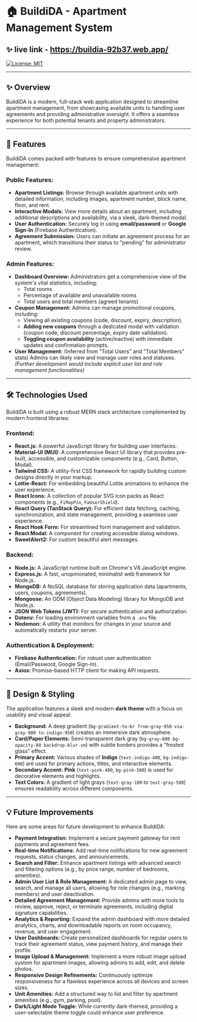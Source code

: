 # 🏠 BuildiDA - Apartment Management System

## ✨ live link - https://buildia-92b37.web.app/

[![License: MIT](https://img.shields.io/badge/License-MIT-yellow.svg)](https://opensource.org/licenses/MIT)

---

## ✨ Overview

BuildiDA is a modern, full-stack web application designed to streamline apartment management, from showcasing available units to handling user agreements and providing administrative oversight. It offers a seamless experience for both potential tenants and property administrators.

---

## 🚀 Features

BuildiDA comes packed with features to ensure comprehensive apartment management:

### Public Features:

- **Apartment Listings:** Browse through available apartment units with detailed information, including images, apartment number, block name, floor, and rent.
- **Interactive Modals:** View more details about an apartment, including additional descriptions and availability, via a sleek, dark-themed modal.
- **User Authentication:** Securely log in using **email/password** or **Google Sign-In** (Firebase Authentication).
- **Agreement Submission:** Users can initiate an agreement process for an apartment, which transitions their status to "pending" for administrator review.

### Admin Features:

- **Dashboard Overview:** Administrators get a comprehensive view of the system's vital statistics, including:
  - Total rooms
  - Percentage of available and unavailable rooms
  - Total users and total members (agreed tenants)
- **Coupon Management:** Admins can manage promotional coupons, including:
  - Viewing all existing coupons (code, discount, expiry, description).
  - **Adding new coupons** through a dedicated modal with validation (coupon code, discount percentage, expiry date validation).
  - **Toggling coupon availability** (active/inactive) with immediate updates and confirmation prompts.
- **User Management:** (Inferred from "Total Users" and "Total Members" stats) Admins can likely view and manage user roles and statuses. _(Further development would include explicit user list and role management functionalities)_

---

## 🛠 Technologies Used

BuildiDA is built using a robust MERN stack architecture complemented by modern frontend libraries:

### Frontend:

- **React.js:** A powerful JavaScript library for building user interfaces.
- **Material-UI (MUI):** A comprehensive React UI library that provides pre-built, accessible, and customizable components (e.g., Card, Button, Modal).
- **Tailwind CSS:** A utility-first CSS framework for rapidly building custom designs directly in your markup.
- **Lottie-React:** For embedding beautiful Lottie animations to enhance the user experience.
- **React Icons:** A collection of popular SVG icon packs as React components (e.g., `FiMapPin`, `FaUserShield`).
- **React Query (TanStack Query):** For efficient data fetching, caching, synchronization, and state management, providing a seamless user experience.
- **React Hook Form:** For streamlined form management and validation.
- **React Modal:** A component for creating accessible dialog windows.
- **SweetAlert2:** For custom beautiful alert messages.

### Backend:

- **Node.js:** A JavaScript runtime built on Chrome's V8 JavaScript engine.
- **Express.js:** A fast, unopinionated, minimalist web framework for Node.js.
- **MongoDB:** A NoSQL database for storing application data (apartments, users, coupons, agreements).
- **Mongoose:** An ODM (Object Data Modeling) library for MongoDB and Node.js.
- **JSON Web Tokens (JWT):** For secure authentication and authorization.
- **Dotenv:** For loading environment variables from a `.env` file.
- **Nodemon:** A utility that monitors for changes in your source and automatically restarts your server.

### Authentication & Deployment:

- **Firebase Authentication:** For robust user authentication (Email/Password, Google Sign-In).
- **Axios:** Promise-based HTTP client for making API requests.

---

## 🎨 Design & Styling

The application features a sleek and modern **dark theme** with a focus on usability and visual appeal:

- **Background:** A deep gradient (`bg-gradient-to-br from-gray-950 via-gray-900 to-indigo-950`) creates an immersive dark atmosphere.
- **Card/Paper Elements:** Semi-transparent dark gray (`bg-gray-800 bg-opacity-80 backdrop-blur-sm`) with subtle borders provides a "frosted glass" effect.
- **Primary Accent:** Various shades of **Indigo** (`text-indigo-400`, `bg-indigo-600`) are used for primary actions, titles, and interactive elements.
- **Secondary Accent:** **Pink** (`text-pink-400`, `bg-pink-500`) is used for decorative elements and highlights.
- **Text Colors:** A gradient of light grays (`text-gray-100` to `text-gray-500`) ensures readability across different components.

---

## 💡 Future Improvements

Here are some areas for future development to enhance BuildiDA:

- **Payment Integration:** Implement a secure payment gateway for rent payments and agreement fees.
- **Real-time Notifications:** Add real-time notifications for new agreement requests, status changes, and announcements.
- **Search and Filter:** Enhance apartment listings with advanced search and filtering options (e.g., by price range, number of bedrooms, amenities).
- **Admin User List & Role Management:** A dedicated admin page to view, search, and manage all users, allowing for role changes (e.g., marking members) and user deactivation.
- **Detailed Agreement Management:** Provide admins with more tools to review, approve, reject, or terminate agreements, including digital signature capabilities.
- **Analytics & Reporting:** Expand the admin dashboard with more detailed analytics, charts, and downloadable reports on room occupancy, revenue, and user engagement.
- **User Dashboards:** Create personalized dashboards for regular users to track their agreement status, view payment history, and manage their profile.
- **Image Upload & Management:** Implement a more robust image upload system for apartment images, allowing admins to add, edit, and delete photos.
- **Responsive Design Refinements:** Continuously optimize responsiveness for a flawless experience across all devices and screen sizes.
- **Unit Amenities:** Add a structured way to list and filter by apartment amenities (e.g., gym, parking, pool).
- **Dark/Light Mode Toggle:** While currently dark-themed, providing a user-selectable theme toggle could enhance user preference.
